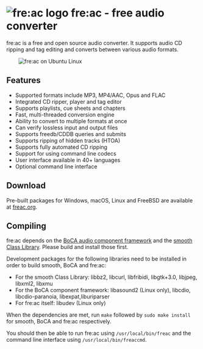 # ![fre:ac logo](https://freac.org/images/stories/freac_icon_smaller.png) fre:ac - free audio converter
fre:ac is a free and open source audio converter. It supports audio CD ripping and tag editing and converts between various audio formats.

&nbsp;&nbsp;&nbsp;&nbsp;&nbsp;&nbsp;&nbsp;&nbsp;![fre:ac on Ubuntu Linux](https://freac.org/images/freac-ubuntu.png)

## Features
- Supported formats include MP3, MP4/AAC, Opus and FLAC
- Integrated CD ripper, player and tag editor
- Supports playlists, cue sheets and chapters
- Fast, multi-threaded conversion engine
- Ability to convert to multiple formats at once
- Can verify lossless input and output files
- Supports freedb/CDDB queries and submits
- Supports ripping of hidden tracks (HTOA)
- Supports fully automated CD ripping
- Support for using command line codecs
- User interface available in 40+ languages
- Optional command line interface

## Download
Pre-built packages for Windows, macOS, Linux and FreeBSD are available at [freac.org](https://freac.org/latest-snapshot/).

## Compiling
fre:ac depends on the [BoCA audio component framework](https://github.com/enzo1982/boca/) and the [smooth Class Library](https://github.com/enzo1982/smooth/). Please build and install those first.

Development packages for the following libraries need to be installed in order to build smooth, BoCA and fre:ac:

- For the smooth Class Library: libbz2, libcurl, libfribidi, libgtk+3.0, libjpeg, libxml2, libxmu
- For the BoCA component framework: libasound2 (Linux only), libcdio, libcdio-paranoia, libexpat,liburiparser
- For fre:ac itself: libudev (Linux only)

When the dependencies are met, run `make` followed by `sudo make install` for smooth, BoCA and fre:ac respectively.

You should then be able to run fre:ac using `/usr/local/bin/freac` and the command line interface using `/usr/local/bin/freaccmd`.
